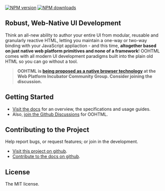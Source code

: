 
<!-- BADGES/ -->

<span class="badge-npmversion"><a href="https://npmjs.org/package/@webqit/oohtml" title="View this project on NPM"><img src="https://img.shields.io/npm/v/@webqit/oohtml.svg" alt="NPM version" /></a></span> <span class="badge-npmdownloads"><a href="https://npmjs.org/package/@webqit/oohtml" title="View this project on NPM"><img src="https://img.shields.io/npm/dm/@webqit/oohtml.svg" alt="NPM downloads" /></a></span>

<!-- /BADGES -->

## Robust, Web-Native UI Development

Think an all-new ability to author your entire UI from modular, reusable and granularly reactive HTML, letting you maintain a one-way or two-way binding with your JavaScript appliaction - and this time, **altogether based on just native web platform primitives and none of a framework**! OOHTML comes with all modern UI development paradigms built into the plain old HTML so you can go without a tool.

> **OOHTML is [being proposed as a native browser technology](https://discourse.wicg.io/t/proposal-chtml/4716) at the Web Platform Incubator Community Group. Consider joining the discussion.**

## Getting Started

+ [Visit the docs](docs) for an overview, the specifications and usage guides.
+ Also, [join the Github Discussions](https://github.com/webqit/oohtml/discussions) for OOHTML.

## Contributing to the Project

Help report bugs, or request features; or join in the development.

+ [Visit this project on github](https://github.com/webqit/oohtml).
+ [Contribute to the docs on github](https://github.com/webqit/webqit-tooling.docs/edit/master/oohtml/docs).

## License

The MIT license.
